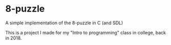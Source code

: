 # 8-puzzle
A simple implementation of the 8-puzzle in C (and SDL)

This is a project I made for my "Intro to programming" class in college, back in 2018.
